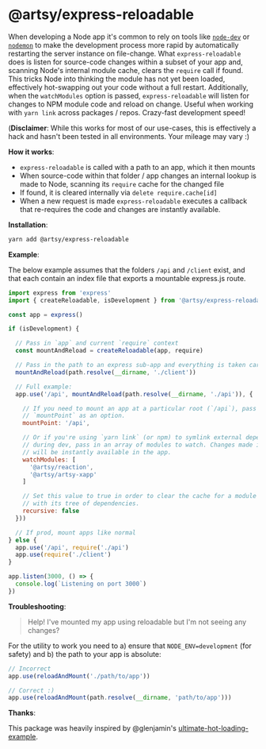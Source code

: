 # @artsy/express-reloadable

When developing a Node app it's common to rely on tools like [`node-dev`](https://github.com/fgnass/node-dev) or [`nodemon`](https://github.com/remy/nodemon) to make the development process more rapid by automatically restarting the server instance on file-change. What `express-reloadable` does is listen for source-code changes within a subset of your app and, scanning Node's internal module cache, clears the `require` call if found. This tricks Node into thinking the module has not yet been loaded, effectively hot-swapping out your code without a full restart. Additionally, when the `watchModules` option is passed, `express-reloadable` will listen for changes to NPM module code and reload on change. Useful when working with `yarn link` across packages / repos. Crazy-fast development speed!

(**Disclaimer**: While this works for most of our use-cases, this is effectively a hack and hasn't been tested in all environments. Your mileage may vary :)

**How it works**:
- `express-reloadable` is called with a path to an app, which it then mounts
- When source-code within that folder / app changes an internal lookup is made to Node, scanning its `require` cache for the changed file
- If found, it is cleared internally via `delete require.cache[id]`
- When a new request is made `express-reloadable` executes a callback that re-requires the code and changes are instantly available.

**Installation**:

```sh
yarn add @artsy/express-reloadable
```

**Example**:

The below example assumes that the folders `/api` and `/client` exist, and that each contain an index file that exports a mountable express.js route.

```js
import express from 'express'
import { createReloadable, isDevelopment } from '@artsy/express-reloadable'

const app = express()

if (isDevelopment) {

  // Pass in `app` and current `require` context
  const mountAndReload = createReloadable(app, require)

  // Pass in the path to an express sub-app and everything is taken care of
  mountAndReload(path.resolve(__dirname, './client'))

  // Full example:
  app.use('/api', mountAndReload(path.resolve(__dirname, './api')), {

    // If you need to mount an app at a particular root (`/api`), pass in
    // `mountPoint` as an option.
    mountPoint: '/api',

    // Or if you're using `yarn link` (or npm) to symlink external dependencies
    // during dev, pass in an array of modules to watch. Changes made internally
    // will be instantly available in the app.
    watchModules: [
      '@artsy/reaction',
      '@artsy/artsy-xapp'
    ]

    // Set this value to true in order to clear the cache for a module and along
    // with its tree of dependencies.
    recursive: false
  }))

  // If prod, mount apps like normal
} else {
  app.use('/api', require('./api')
  app.use(require('./client')
}

app.listen(3000, () => {
  console.log(`Listening on port 3000`)
})
```

**Troubleshooting**:

> Help! I've mounted my app using reloadable but I'm not seeing any changes?

For the utility to work you need to a) ensure that `NODE_ENV=development` (for safety) and b) the path to your app is absolute:

```js
// Incorrect
app.use(reloadAndMount('./path/to/app'))

// Correct :)
app.use(reloadAndMount(path.resolve(__dirname, 'path/to/app')))
```

**Thanks**:

This package was heavily inspired by @glenjamin's [ultimate-hot-loading-example](https://github.com/glenjamin/ultimate-hot-reloading-example).
